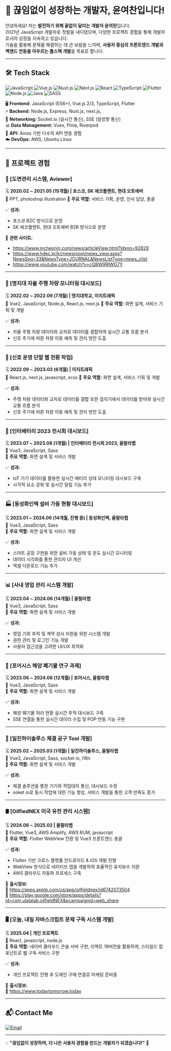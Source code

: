 # 🚀 끊임없이 성장하는 개발자, 윤여찬입니다!

안녕하세요! 저는 **발전하기 위해 끝없이 달리는 개발자 윤여찬**입니다.  
2021년 JavaScript 개발자로 첫발을 내디뎠으며, 다양한 프로젝트 경험을 통해 개발자로서의 성장을 지속하고 있습니다.  
기술을 활용해 문제를 해결하는 데 큰 보람을 느끼며, **사용자 중심의 프론트엔드 개발과 백엔드 연동을 아우르는 풀스택 개발**을 목표로 합니다.

---

## 🛠️ Tech Stack 
![JavaScript](https://img.shields.io/badge/JavaScript-F7DF1E?style=flat&logo=javascript&logoColor=black)
![Vue.js](https://img.shields.io/badge/Vue.js-4FC08D?style=flat&logo=vue.js&logoColor=white)
![Nuxt.js](https://img.shields.io/badge/Nuxt.js-00C58E?style=flat&logo=nuxtdotjs&logoColor=white)
![Next.js](https://img.shields.io/badge/Next.js-000000?style=flat&logo=nextdotjs&logoColor=white)
![React](https://img.shields.io/badge/React-61DAFB?style=flat&logo=react&logoColor=black)
![TypeScript](https://img.shields.io/badge/TypeScript-3178C6?style=flat&logo=typescript&logoColor=white)
![Flutter](https://img.shields.io/badge/Flutter-02569B?style=flat&logo=flutter&logoColor=white)
![Node.js](https://img.shields.io/badge/Node.js-339933?style=flat&logo=node.js&logoColor=white)
![Java](https://img.shields.io/badge/Java-007396?style=flat&logo=java&logoColor=white)
![SASS](https://img.shields.io/badge/SASS-CC6699?style=flat&logo=sass&logoColor=white)


🖥 **Frontend:** JavaScript (ES6+), Vue.js 2/3, TypeScript, Flutter  
⚡ **Backend:** Node.js, Express, Nuxt.js, next.js,   
📡 **Networking:** Socket.io (실시간 통신), SSE (일방향 통신)  
📊 **Data Management:** Vuex, Pinia, Riverpod  
🔗 **API:** Axios 기반 다수의 API 연동 경험  
☁️ **DevOps:** AWS, Ubuntu Linux  

---

## 📌 프로젝트 경험

### 🦺 [도면관리 시스템, Aviewer]
🗓 **2020.02 ~ 2021.05 (15개월) | 포스코, SK 에코플랜트, 현대 오토에버**  
📌 PPT, photoshop illustration
🚀 **주요 역할:** 서비스 기획, 운영, 인사 담당, 총괄   

✅ **성과:**  
- 포스코 B2C 방식으로 운영
- SK 에코플랜트, 현대 오토에버 B2B 방식으로 운영  
  
🎉 **관련 사이트:**  
- https://www.incheonin.com/news/articleView.html?idxno=92829
- https://www.hdec.kr/kr/newsroom/news_view.aspx?NewsSeq=33&NewsType=JOURNAL&NewsListType=news_clist
- https://www.youtube.com/watch?v=cQBW9RIWG7Y

---

### 🚗 [명지대 자율 주행 차량 모니터링 대시보드]
🗓 **2022.02 ~ 2022.09 (7개월) | 명지대학교, 이지트래픽**  
📌 Vue2, JavaScript, Node.js, React.js, next.js
🚀 **주요 역할:** 화면 설계, 서비스 기획 및 개발  

✅ **성과:**  
- 자율 주행 차량 데이터와 교차로 데이터를 결합하여 실시간 교통 흐름 분석  
- 신호 주기에 따른 차량 이동 예측 및 관리 방안 도출

---

### 🚗 [신호 운영 단말 웹 전환 작업]
🗓 **2022.09 ~ 2023.03 (6개월) | 이지트래픽**  
📌 React.js, next.js, javascript, scss
🚀 **주요 역할:** 화면 설계, 서비스 기획 및 개발  

✅ **성과:**  
- 주행 차량 데이터와 교차로 데이터를 결합 또한 검지기에서 데이터를 받아와 실시간 교통 흐름 분석 
- 신호 주기에 따른 차량 이동 예측 및 관리 방안 도출  

---

### 🔋 [인터배터리 2023 전시회 대시보드]
🗓 **2023.07 ~ 2023.08 (1개월) | 인터배터리 전시회 2023, 울랄라랩**  
📌 Vue3, JavaScript, Sass  
🚀 **주요 역할:** 화면 설계 및 서비스 개발  

✅ **성과:**  
- IoT 기기 데이터를 활용한 실시간 배터리 상태 모니터링 대시보드 구축  
- 시각적 요소 강화 및 실시간 알림 기능 추가  

---

### 🏭 [동성화인텍 설비 가동 현황 대시보드]
🗓 **2023.01 ~ 2024.06 (14개월, 진행 중) | 동성화인텍, 울랄라랩**  
📌 Vue3, JavaScript, Sass  
🚀 **주요 역할:** 화면 설계 및 서비스 개발  

✅ **성과:**  
- 스마트 공장 구현을 위한 설비 가동 상태 및 온도 실시간 모니터링  
- 데이터 시각화를 통한 관리자 UI 개선  
- 엑셀 다운로드 기능 추가  

---

### 📊 [사내 영업 관리 시스템 개발]
🗓 **2023.04 ~ 2024.06 (14개월) | 울랄라랩**  
📌 Vue3, JavaScript, Sass  
🚀 **주요 역할:** 화면 설계 및 서비스 개발  

✅ **성과:**  
- 영업 기회 추적 및 계약 성사 지원을 위한 시스템 개발  
- 권한 관리 및 로그인 기능 개발  
- 사용자 접근성을 고려한 UI/UX 최적화  

---

### 🌊 [포어시스 해양 폐기물 연구 과제]
🗓 **2023.06 ~ 2024.06 (12개월) | 포어시스, 울랄라랩**  
📌 Vue3, JavaScript, Sass  
🚀 **주요 역할:** 화면 설계 및 서비스 개발  

✅ **성과:**  
- 해양 폐기물 처리 현황 실시간 추적 대시보드 구축  
- SSE 연결을 통한 실시간 데이터 수집 및 POP 연동 기능 구현  

---

### 🔧 [일진하이솔루스 체결 공구 Tool 개발]
🗓 **2025.02 ~ 2025.03 (1개월) | 일진하이솔루스, 울랄라랩**  
📌 Vue3, JavaScript, Sass, socket io, i18n  
🚀 **주요 역할:** 화면 설계 및 서비스 개발  

✅ **성과:**  
- 체결 솔루션을 통한 기기와 작업대의 통신, 대시보드 수정  
- soket io로 동시 작업에 대한 기능 향상, 서비스 개발을 통한 고객 만족도 증가  

---

### 🛢 [OilfiedNEX 미국 유전 관리 시스템]
🗓 **2024.06 ~ 2025.02 | 울랄라랩**  
📌 Flutter, Vue3, AWS Amplify, AWS RUM, javascript  
🚀 **주요 역할:** Flutter WebView 전환 및 Vue3 프론트엔드 총괄    

✅ **성과:**  
- Flutter 기반 크로스 플랫폼 안드로이드 & iOS 개발 진행  
- WebView 방식으로 네이티브 앱을 개발하여 효율적인 유지보수 지원  
- AWS 클라우드 자동화 프로세스 구축
  
🎉 **출시정보:**  
🍎 https://apps.apple.com/us/app/oilfieldnex/id6742073504  
👋 https://play.google.com/store/apps/details?id=com.ulalalab.oilfieldNEX&pcampaignid=web_share  

---

### 🖥️ [오늘, 내일 자바스크립트 문제 구독 시스템 개발]
🗓 **2025.04 | 개인 프로젝트**  
📌 React, javascript, node.js  
🚀 **주요 역할:** 네이버 클라우드 콘솔 서버 구현, 리엑트 19버전을 활용하여, 스타일드 컴포넌트로 웹 구독 서비스 구현  

✅ **성과:**  
- 개인 프로젝트 진행 후 도메인 구매 연결로 마케팅 준비중
  
🎉 **출시정보:**  
👋 https://www.todaytomorrow.today

---

## 📬 Contact Me
[![Email](https://img.shields.io/badge/Email-D14836?style=flat&logo=gmail&logoColor=white)](mailto:ducks0413@naver.com)

---

💡 **"끊임없이 성장하며, 더 나은 사용자 경험을 만드는 개발자가 되겠습니다!"** 🚀  
